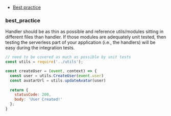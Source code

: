 * [Best practice](#best_practice)

### best_practice

Handler should be as thin as possible and reference utils/modules sitting in different files than handler. If those modules are adequately unit tested, then testing the serverless part of your application (i.e., the handlers) will be easy during the integration tests.

```js
// need to be covered as much as possible by unit tests
const utils = require('../utils');

const createUser = (event, context) => {
  const user = utils.CreateUser(event.user)
  const avatarUrl = utils.updateAvatar(user)
  
  return {
    statusCode: 200,
    body: 'User Created!'
  };
}
```




